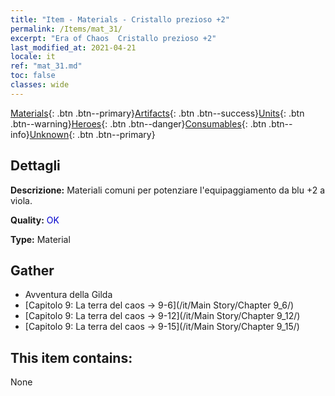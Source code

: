 ```yaml
---
title: "Item - Materials - Cristallo prezioso +2"
permalink: /Items/mat_31/
excerpt: "Era of Chaos  Cristallo prezioso +2"
last_modified_at: 2021-04-21
locale: it
ref: "mat_31.md"
toc: false
classes: wide
---
```

 [Materials](/it/Items/){: .btn .btn--primary}[Artifacts](/it/Items/Artifacts/){: .btn .btn--success}[Units](/it/Items/Units/){: .btn .btn--warning}[Heroes](/it/Items/Heroes/){: .btn .btn--danger}[Consumables](/it/Items/Consumables/){: .btn .btn--info}[Unknown](/it/Items/Unknown/){: .btn .btn--primary}

## Dettagli
 **Descrizione:** Materiali comuni per potenziare l'equipaggiamento da blu +2 a viola.

 **Quality:** <span style="color: #0000CD">OK</span>

 **Type:** Material

## Gather

*    Avventura della Gilda 
*    [Capitolo 9: La terra del caos -> 9-6](/it/Main Story/Chapter 9_6/) 
*    [Capitolo 9: La terra del caos -> 9-12](/it/Main Story/Chapter 9_12/) 
*    [Capitolo 9: La terra del caos -> 9-15](/it/Main Story/Chapter 9_15/) 

## This item contains:

  None

